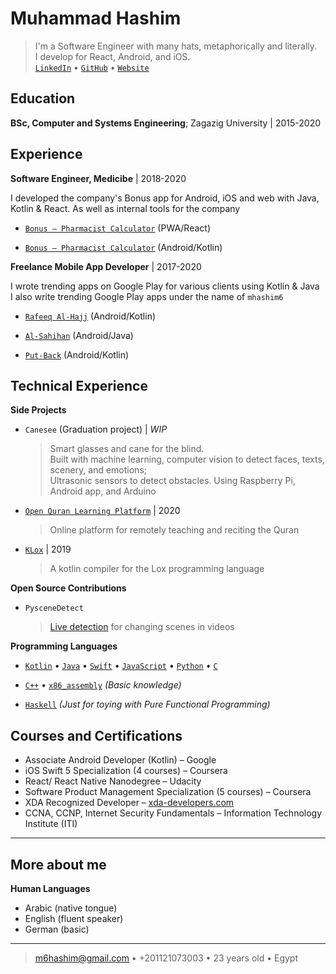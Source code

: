 # Muhammad Hashim

> I'm a Software Engineer with many hats, metaphorically and literally. \
>  I develop for React, Android, and iOS. \
>  [`LinkedIn`](https://www.linkedin.com/in/mhashim6/) • [`GitHub`](https://github.com/mhashim6) • [`Website`](http://mhashim6.me)

## Education

**BSc, Computer and Systems Engineering**; Zagazig University | 2015-2020

## Experience

**Software Engineer, Medicibe** | 2018-2020

I developed the company's Bonus app for Android, iOS and web with Java, Kotlin & React. As well as internal tools for the company

- [`Bonus – Pharmacist Calculator`](https://bonus.medicibe.com/) (PWA/React)

- [`Bonus – Pharmacist Calculator`](https://play.google.com/store/apps/details?id=com.medicibe.bonus) (Android/Kotlin)

**Freelance Mobile App Developer** | 2017-2020

I wrote trending apps on Google Play for various clients using Kotlin & Java \
I also write trending Google Play apps under the name of `mhashim6`

- [`Rafeeq Al-Hajj`](https://play.google.com/store/apps/details?id=com.kaf.hajjcompanion) (Android/Kotlin)

- [`Al-Sahihan`](https://play.google.com/store/apps/details?id=mhashim6.android.thetwoauthentics) (Android/Java)

- [`Put-Back`](https://play.google.com/store/apps/details?id=mhashim6.android.putback) (Android/Kotlin)

## Technical Experience

**Side Projects**

- `Canesee` (Graduation project) | _WIP_

  > Smart glasses and cane for the blind. \
  >  Built with machine learning, computer vision to detect faces, texts, scenery, and emotions; \
  > Ultrasonic sensors to detect obstacles.
  > Using Raspberry Pi, Android app, and Arduino

<div style="page-break-after: always;"></div>

- [`Open Quran Learning Platform`](https://github.com/Open-Quran-Learning) | 2020

  > Online platform for remotely teaching and reciting the Quran

- [`KLox`](https://github.com/mhashim6/klox) | 2019

  > A kotlin compiler for the Lox programming language

**Open Source Contributions**

- `PysceneDetect`

  > [Live detection](https://github.com/Breakthrough/PySceneDetect/pull/151) for changing scenes in videos

**Programming Languages**

- [`Kotlin`](https://github.com/mhashim6?tab=repositories&language=kotlin) • [`Java`](https://github.com/mhashim6?tab=repositories&language=java) • [`Swift`](https://github.com/mhashim6?tab=repositories&language=swift) • [`JavaScript`](https://github.com/mhashim6?tab=repositories&language=javascript) • [`Python`](https://github.com/mhashim6?tab=repositories&language=python) • [`C`](https://github.com/mhashim6?tab=repositories&language=c)

- [`C++`](https://github.com/mhashim6?tab=repositories&language=c%2B%2B) • [`x86_assembly`](https://github.com/mhashim6?tab=repositories&language=assembly) _(Basic knowledge)_

- [`Haskell`](https://github.com/mhashim6?tab=repositories&language=haskell) _(Just for toying with Pure Functional Programming)_

## Courses and Certifications

- Associate Android Developer (Kotlin) – Google
- iOS Swift 5 Specialization (4 courses) – Coursera
- React/ React Native Nanodegree – Udacity
- Software Product Management Specialization (5 courses) – Coursera
- XDA Recognized Developer – [xda-developers.com](xda-developers.com)
- CCNA, CCNP, Internet Security Fundamentals – Information Technology Institute (ITI)

---

## More about me

**Human Languages**

- Arabic (native tongue)
- English (fluent speaker)
- German (basic)

---

> <m6hashim@gmail.com> • +201121073003 • 23 years old • Egypt

